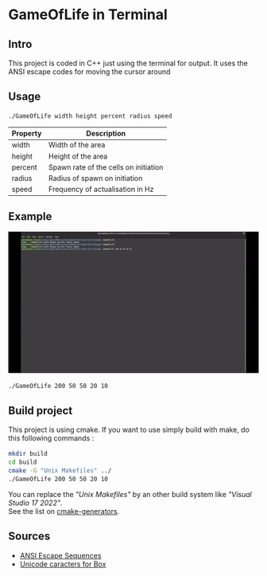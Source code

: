 # GameOfLife in Terminal

## Intro
This project is coded in C++ just using the terminal for output.
It uses the ANSI escape codes for moving the cursor around

## Usage
```bash
./GameOfLife width height percent radius speed
```

|Property|Description|
|---|---|
|width|Width of the area|
|height|Height of the area|
|percent|Spawn rate of the cells on initiation|
|radius|Radius of spawn on initiation|
|speed|Frequency of actualisation in Hz|

## Example
![Example](example.gif)
```bash
./GameOfLife 200 50 50 20 10
```

## Build project
This project is using cmake. If you want to use simply build with make, do this following commands :
```bash
mkdir build
cd build
cmake -G "Unix Makefiles" ../
./GameOfLife 200 50 50 20 10
```
You can replace the _"Unix Makefiles"_ by an other build system like _"Visual Studio 17 2022"_.\
See the list on [cmake-generators](https://cmake.org/cmake/help/latest/manual/cmake-generators.7.html).

## Sources
- [ANSI Escape Sequences](https://gist.github.com/fnky/458719343aabd01cfb17a3a4f7296797)
- [Unicode caracters for Box](https://en.wikipedia.org/wiki/List_of_Unicode_characters#Box_Drawing)
